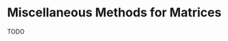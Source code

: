 # Miscellaneous Methods for Matrices

TODO

<!--

adjXmtx3
adjXmtx4
cofXmtx
cofXmtx3
cofXmtx4
cofXmtxSign
cofXmtxSign2
cofXmtxSign2Ret
cofXmtxSign3
cofXmtxSign3Ret
cofXmtxSign4
cofXmtxSign4Ret
fndLgstRowAbsXmtx
getBasisCnvXmtx
getBasisHndXmtx3
getBasisHndXmtx3Ret
getCramerSupportXmtx
idnfXmtx
mnrXmtx2
mnrXmtx2Ret
mnrXmtx3
mnrXmtx3Ret
mnrXmtx4
mnrXmtx4Ret
procXmtx
rmvRowColXmtx3
rmvRowColXmtx4

-->

<!--

NEEDED:
adjXmtx
adjXmtx1
adjXmtx2
cofXmtx1
cofXmtx2
cofXmtxSign1
cofXmtxSign1Ret
mnrXmtx1
mnrXmtx1Ret
rmvRowColXmtx2

-->